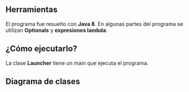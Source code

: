## Herramientas

El programa fue resuelto con __Java 8__. En algunas partes del programa se utilizan __Optionals__ y __expresiones lambda__.

## ¿Cómo ejecutarlo?

La clase __Launcher__ tiene un main que ejecuta el programa.

## Diagrama de clases

